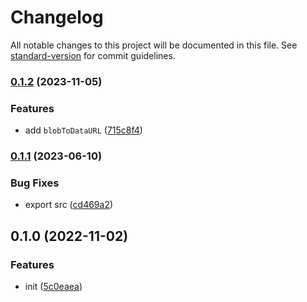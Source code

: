 # Changelog

All notable changes to this project will be documented in this file. See [standard-version](https://github.com/conventional-changelog/standard-version) for commit guidelines.

### [0.1.2](https://github.com/BlackGlory/extra-blob/compare/v0.1.1...v0.1.2) (2023-11-05)


### Features

* add `blobToDataURL` ([715c8f4](https://github.com/BlackGlory/extra-blob/commit/715c8f493e18b833e45110adb39cbb21c6317b3b))

### [0.1.1](https://github.com/BlackGlory/extra-blob/compare/v0.1.0...v0.1.1) (2023-06-10)


### Bug Fixes

* export src ([cd469a2](https://github.com/BlackGlory/extra-blob/commit/cd469a258f8720869c04f6e91f45bfc5b9a6af69))

## 0.1.0 (2022-11-02)


### Features

* init ([5c0eaea](https://github.com/BlackGlory/extra-blob/commit/5c0eaea12fb7b4d2d39bca0311b83cc8cd00e3d1))
